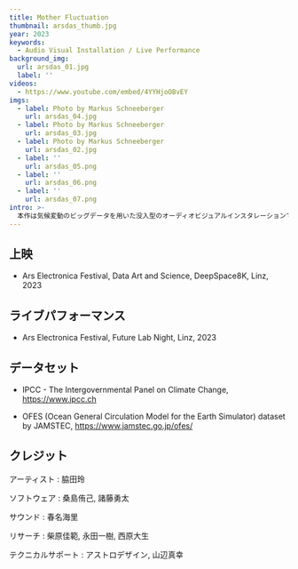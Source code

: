 ```yaml
---
title: Mother Fluctuation
thumbnail: arsdas_thumb.jpg
year: 2023
keywords:
  - Audio Visual Installation / Live Performance
background_img:
  url: arsdas_01.jpg
  label: ''
videos:
  - https://www.youtube.com/embed/4YYHjoOBvEY
imgs:
  - label: Photo by Markus Schneeberger
    url: arsdas_04.jpg
  - label: Photo by Markus Schneeberger
    url: arsdas_03.jpg
  - label: Photo by Markus Schneeberger
    url: arsdas_02.jpg
  - label: ''
    url: arsdas_05.png
  - label: ''
    url: arsdas_06.png
  - label: ''
    url: arsdas_07.png
intro: >-
  本作は気候変動のビッグデータを用いた没入型のオーディオビジュアルインスタレーションです。複数のシーンを通して、温度、海面高度、市場、文明などのフラクチュエーション（上昇と下降）という現象に着目し、人間の営為には頓着することのない母なる地球が描かれています。日本伝統の地獄絵の表現を参照しながら、オープンな科学データにアート特有の操作を適用し、温暖化が人類にもたらす大災害を想起させる風景を可視化／可聴化しています。8K映像と5.1ch立体音響を駆使して、没入的な映像音響空間を構築しました。
---
```




## 上映

- Ars Electronica Festival, Data Art and Science, DeepSpace8K, Linz, 2023

## ライブパフォーマンス

- Ars Electronica Festival, Future Lab Night, Linz, 2023

## データセット

- IPCC - The Intergovernmental Panel on Climate Change, https://www.ipcc.ch

- OFES (Ocean General Circulation Model for the Earth Simulator) dataset by JAMSTEC, https://www.jamstec.go.jp/ofes/

## クレジット

アーティスト : 脇田玲

ソフトウェア : 桑島侑己, 諸藤勇太

サウンド : 春名海里

リサーチ : 柴原佳範, 永田一樹, 西原大生

テクニカルサポート : アストロデザイン, 山辺真幸

